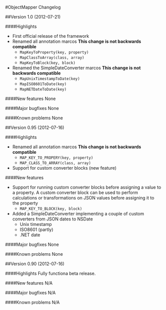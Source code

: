 #ObjectMapper Changelog

##Version 1.0 (2012-07-21)

####Highlights
* First official release of the framework
* Renamed all annotation marcos **This change is not backwards compatible**
  * `MapKeyToProperty(key, property)`
  * `MapClassToArray(class, array)`
  * `MapKeyToBlock(key, block)`
* Renamed the SimpleDateConverter marcos **This change is not backwards compatible**
  * `MapUnixTimestampToDate(key)`
  * `MapISO8601ToDate(key)`
  * `MapNETDateToDate(key)`
  
####New features
None

####Major bugfixes
None

####Known problems
None

##Version 0.95 (2012-07-16)

####Highlights
* Renamed all annotation marcos **This change is not backwards compatible**
  * `MAP_KEY_TO_PROPERY(key, property)`
  * `MAP_CLASS_TO_ARRAY(class, array)`
* Support for custom converter blocks (new feature)

####New features
* Support for running custom converter blocks before assigning a value to a property. A custom converter block can be used to perform calculations or transformations on JSON values before assigning it to the property
  * `MAP_KEY_TO_BLOCK(key, block)`
* Added a SimpleDateConverter implementing a couple of custom converters from JSON dates to NSDate
  * Unix timestamp
  * ISO8601 (partly)
  * .NET date

####Major bugfixes
None

####Known problems
None

##Version 0.90 (2012-07-16)

####Highlights
Fully functiona beta release.

####New features
N/A

####Major bugfixes
N/A

####Known problems
N/A
